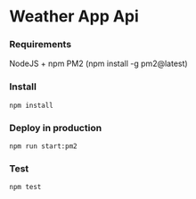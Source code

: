 # Weather App Api

### Requirements
NodeJS + npm
PM2 (npm install -g pm2@latest)

### Install
```
npm install
```

### Deploy in production
```
npm run start:pm2
```

### Test
```
npm test
```